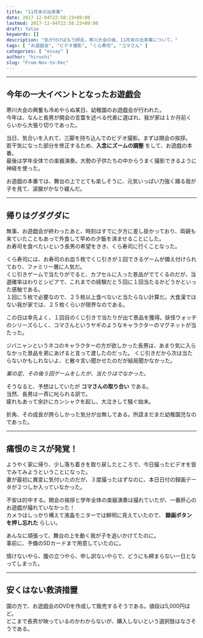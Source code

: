 ```yaml
---
title: "11月末の出来事"
date: 2017-12-04T22:58:23+09:00
lastmod: 2017-12-04T22:58:23+09:00
draft: false
keywords: []
description: "気が付けばもう師走。寒川大会の後、11月末の出来事について。"
tags: [ "お遊戯会", "ビデオ撮影", "くら寿司", "コマさん" ]
categories: [ "essay" ]
author: "hiroshi"
slug: "From-Nov-to-Dec"
---
```


---

## 今年の一大イベントとなったお遊戯会

寒川大会の興奮も冷めやらぬ某日、幼稚園のお遊戯会が行われた。  
今年は、なんと長男が開会の言葉を述べる代表に選ばれ、我が家は１か月前くらいから大張り切りであった。  

当日、気合いを入れて、三脚を持ち込んでのビデオ撮影。まずは開会の挨拶。  
若干気になった部分を修正するため、**入念にズームの調整** をして、お遊戯の本番。  
最後は学年全体での楽器演奏。大勢の子供たちの中からうまく撮影できるように神経を使った。  

お遊戯の本番では、舞台の上でとても楽しそうに、元気いっぱい力強く踊る我が子を見て、涙腺がかなり緩んだ。

---

## 帰りはグダグダに

無事、お遊戯会が終わったあと、時刻はすでに夕方に差し掛かっており、両親も来ていたこともあって外食して早めの夕飯を済ませることにした。  
お寿司を食べたいという長男の希望をきき、くら寿司に行くことなった。  

くら寿司には、お寿司のお皿５枚でくじ引きが１回できるゲームが備え付けられており、ファミリー層に人気だ。  
くじ引きゲームで当たりがでると、カプセルに入った景品がでてくるのだが、当選確率はわりとシビアで、これまでの経験だと５回に１回当たるかどうかといった感触である。  
１回に５枚で必要なので、２５枚以上食べないと当たらない計算だ。大食漢ではない我が家では、２５枚くらいが限界なのである。

この日は幸先よく、１回目のくじ引きで当たりが出て景品を獲得。妖怪ウォッチのシリーズらしく、コマさんというヤギのようなキャラクターのマグネットが当たった。  

ジバニャンというネコのキャラクターの方が欲しかった長男は、あまり気に入らなかった景品を弟にあげると言って渡したのだった。
くじ引きだから次は当たらないかもしれないよ、と散々言い聞かせたのだが結局聞かなかった。  

*案の定、その後５回ゲームをしたが、当たりはでなかった。*  

そうなると、予想はしていたが **コマさんの取り合い** である。  
当然、長男は一斉に叱られる訳で。  
疲れもあって余計にカンシャクを起し、大泣きして騒ぐ始末。  

折角、その成長が誇らしかった気分が台無しである。所詮まだまだ幼稚園児なのであった。  

---

## 痛恨のミスが発覚！

ようやく家に帰り、少し落ち着きを取り戻したところで、今日撮ったビデオを皆でみてみようということになった。  
妻が最初に異変に気付いたのだが、３度撮ったはずなのに、本日日付の録画データが２つしか入っていなかった。  

不安は的中する。開会の挨拶と学年全体の楽器演奏は撮れていたが、一番肝心のお遊戯が撮れていなかった！  
カメラはしっかり構えて液晶モニターでは鮮明に見えていたので、 **録画ボタンを押し忘れた** らしい。  

あんなに頑張って、舞台の上を動く我が子を追いかけてたのに。  
事前に、予備のSDカードまで用意していたのに。

情けないやら、腹の立つやら、申し訳ないやらで、どうにも締まらない一日となってしまった。

---

## 安くはない救済措置

園の方で、お遊戯会のDVDを作成して販売するそうである。値段は5,000円ほど。  
どこまで長男が映っているのかわからないが、購入しないという選択肢はなさそうである。  
